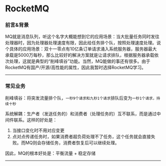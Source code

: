 # RocketMQ

### 前言&背景

MQ就是消息队列，听这个名字大概能想到它的应用场景：当大批量任务同时发往处理器时，因为处理器处理速度有限，因此给任务排个队，按照处理速度处理。说个具体的应用场景：双十一零点有10亿条订单请求涌入系统服务器，服务器最大承载是5000万每秒，那么比较好的解决方案就是让请求排队，根据服务器承载依次处理，这就是典型的“削峰填谷”功能。当然，MQ能做的事还有很多。由于RocketMQ有国产/开源/高性能的属性，因此我暂时选择RocketMQ学习。

-------

### 常见业务

削峰填谷：将突发流量排个队，`一秒9个请求和九秒1个请求`排队后变为`一秒1个请求，持续十秒`

系统解耦：生产者（发送任务的）和消费者（处理任务的）互不联系，而是通过中间件联系。这样的好处是：

1. 当接口变化时不用对应变更
2. 点对点传递任务时，如果消费者超负荷处理不了任务，这个任务就会直接失败。而MQ则会存储任务，消费者恢复后可以继续处理。

因此，MQ的根本好处是：平衡流量 + 稳定存储

-------













